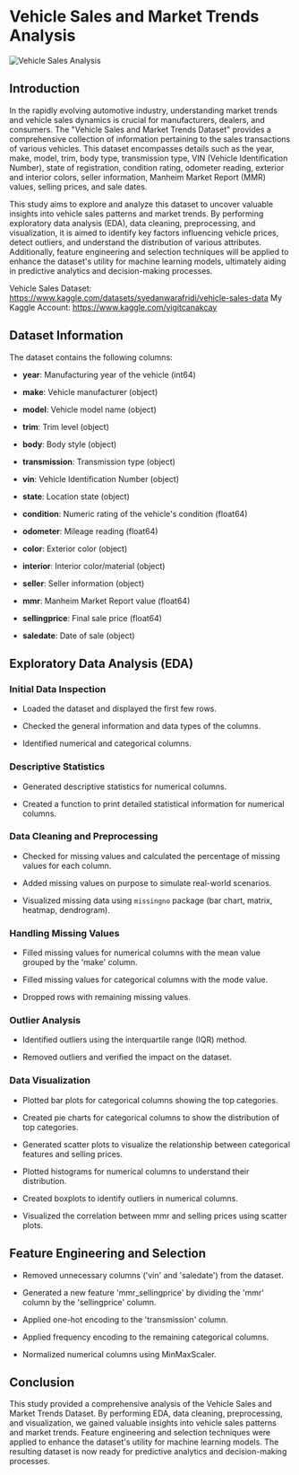 # Vehicle Sales and Market Trends Analysis
![Vehicle Sales Analysis](https://storage.googleapis.com/kaggle-datasets-images/4476093/7673611/54c7e23d0997f6489d364e084b45a1df/dataset-cover.jpg?t=2024-02-21-20-22-07)
## Introduction
In the rapidly evolving automotive industry, understanding market trends and vehicle sales dynamics is crucial for manufacturers, dealers, and consumers. The "Vehicle Sales and Market Trends Dataset" provides a comprehensive collection of information pertaining to the sales transactions of various vehicles. This dataset encompasses details such as the year, make, model, trim, body type, transmission type, VIN (Vehicle Identification Number), state of registration, condition rating, odometer reading, exterior and interior colors, seller information, Manheim Market Report (MMR) values, selling prices, and sale dates.

This study aims to explore and analyze this dataset to uncover valuable insights into vehicle sales patterns and market trends. By performing exploratory data analysis (EDA), data cleaning, preprocessing, and visualization, it is aimed to identify key factors influencing vehicle prices, detect outliers, and understand the distribution of various attributes. Additionally, feature engineering and selection techniques will be applied to enhance the dataset's utility for machine learning models, ultimately aiding in predictive analytics and decision-making processes.

Vehicle Sales Dataset: https://www.kaggle.com/datasets/syedanwarafridi/vehicle-sales-data
My Kaggle Account: https://www.kaggle.com/yigitcanakcay

## Dataset Information
The dataset contains the following columns:
-  **year**: Manufacturing year of the vehicle (int64)

-  **make**: Vehicle manufacturer (object)

-  **model**: Vehicle model name (object)

-  **trim**: Trim level (object)

-  **body**: Body style (object)

-  **transmission**: Transmission type (object)

-  **vin**: Vehicle Identification Number (object)

-  **state**: Location state (object)

-  **condition**: Numeric rating of the vehicle's condition (float64)

-  **odometer**: Mileage reading (float64)

-  **color**: Exterior color (object)

-  **interior**: Interior color/material (object)

-  **seller**: Seller information (object)

-  **mmr**: Manheim Market Report value (float64)

-  **sellingprice**: Final sale price (float64)

-  **saledate**: Date of sale (object)

  

## Exploratory Data Analysis (EDA)

  

### Initial Data Inspection

  

- Loaded the dataset and displayed the first few rows.

- Checked the general information and data types of the columns.

- Identified numerical and categorical columns.

  

### Descriptive Statistics

  

- Generated descriptive statistics for numerical columns.

- Created a function to print detailed statistical information for numerical columns.

  

### Data Cleaning and Preprocessing

  

- Checked for missing values and calculated the percentage of missing values for each column.

- Added missing values on purpose to simulate real-world scenarios.

- Visualized missing data using `missingno` package (bar chart, matrix, heatmap, dendrogram).

  

### Handling Missing Values

  

- Filled missing values for numerical columns with the mean value grouped by the 'make' column.

- Filled missing values for categorical columns with the mode value.

- Dropped rows with remaining missing values.

  

### Outlier Analysis

  

- Identified outliers using the interquartile range (IQR) method.

- Removed outliers and verified the impact on the dataset.

  

### Data Visualization

  

- Plotted bar plots for categorical columns showing the top categories.

- Created pie charts for categorical columns to show the distribution of top categories.

- Generated scatter plots to visualize the relationship between categorical features and selling prices.

- Plotted histograms for numerical columns to understand their distribution.

- Created boxplots to identify outliers in numerical columns.

- Visualized the correlation between mmr and selling prices using scatter plots.

  

## Feature Engineering and Selection

  

- Removed unnecessary columns ('vin' and 'saledate') from the dataset.

- Generated a new feature 'mmr_sellingprice' by dividing the 'mmr' column by the 'sellingprice' column.

- Applied one-hot encoding to the 'transmission' column.

- Applied frequency encoding to the remaining categorical columns.

- Normalized numerical columns using MinMaxScaler.

  

## Conclusion

  

This study provided a comprehensive analysis of the Vehicle Sales and Market Trends Dataset. By performing EDA, data cleaning, preprocessing, and visualization, we gained valuable insights into vehicle sales patterns and market trends. Feature engineering and selection techniques were applied to enhance the dataset's utility for machine learning models. The resulting dataset is now ready for predictive analytics and decision-making processes.